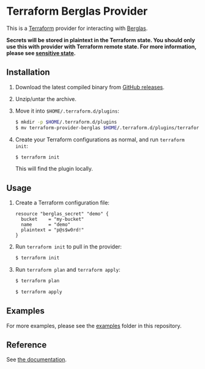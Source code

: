 # Terraform Berglas Provider

This is a [Terraform][terraform] provider for interacting with
[Berglas][berglas].

**Secrets will be stored in plaintext in the Terraform state. You should only
use this with provider with Terraform remote state. For more information, please
see [sensitive state][sensitive-state].**


## Installation

1. Download the latest compiled binary from [GitHub releases][releases].

1. Unzip/untar the archive.

1. Move it into `$HOME/.terraform.d/plugins`:

    ```sh
    $ mkdir -p $HOME/.terraform.d/plugins
    $ mv terraform-provider-berglas $HOME/.terraform.d/plugins/terraform-provider-berglas
    ```

1. Create your Terraform configurations as normal, and run `terraform init`:

    ```sh
    $ terraform init
    ```

    This will find the plugin locally.


## Usage

1. Create a Terraform configuration file:

    ```hcl
    resource "berglas_secret" "demo" {
      bucket    = "my-bucket"
      name      = "demo"
      plaintext = "p@s$w0rd!"
    }
    ```

1. Run `terraform init` to pull in the provider:

    ```sh
    $ terraform init
    ```

1. Run `terraform plan` and `terraform apply`:

    ```sh
    $ terraform plan

    $ terraform apply
    ```

## Examples

For more examples, please see the [examples](examples/) folder in this
repository.

## Reference

See [the documentation](docs/).


[berglas]: https://github.com/GoogleCloudPlatform/berglas
[terraform]: https://www.terraform.io/
[releases]: https://github.com/sethvargo/terraform-provider-berglas/releases
[sensitive-state]: https://www.terraform.io/docs/extend/best-practices/sensitive-state.html
